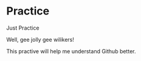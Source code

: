 # Practice
Just Practice



Well, gee jolly gee wilikers!

This practive will help me understand Github better.
